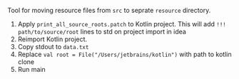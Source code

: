 Tool for moving resource files from `src` to seprate `resource` directory.

1. Apply `print_all_source_roots.patch` to Kotlin project.
This will add `!!! path/to/source/root` lines to std on project import in idea
2. Reimport Kotlin project.
3. Copy stdout to `data.txt`
4. Replace `val root = File("/Users/jetbrains/kotlin")` with path to kotlin clone
5. Run main